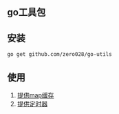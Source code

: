 go工具包
---



安装
---
```shell
go get github.com/zero028/go-utils
```

使用
---
1. [提供map缓存](cache/README.md)
2. [提供定时器](job/README.md)